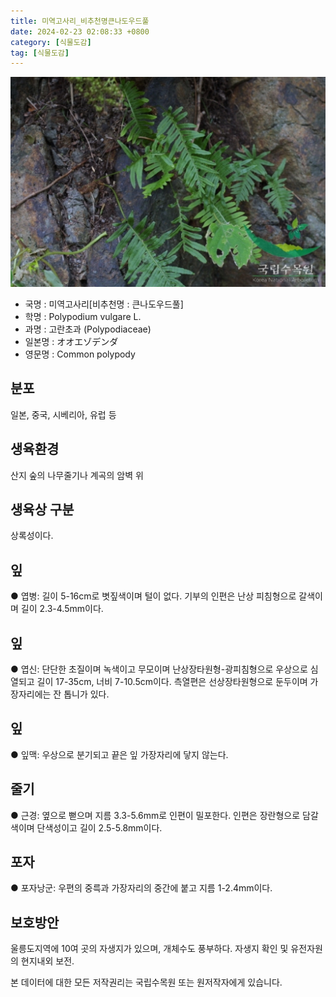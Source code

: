 ```yaml
---
title: 미역고사리_비추천명큰나도우드풀
date: 2024-02-23 02:08:33 +0800
category: [식물도감]
tag: [식물도감]
---
```




![미역고사리[비추천명 : 큰나도우드풀]](/assets/img/fileUpload/plants/basic/Polypodiaceae/Polypodium/4251/1_th2.JPG)
- 국명 : 미역고사리[비추천명 : 큰나도우드풀]
- 학명 : Polypodium vulgare L.
- 과명 : 고란초과 (Polypodiaceae)
- 일본명 : オオエゾデンダ
- 영문명 : Common polypody


## 분포
일본, 중국, 시베리아, 유럽 등
## 생육환경
산지 숲의 나무줄기나 계곡의 암벽 위 
## 생육상 구분
상록성이다. 
## 잎
● 엽병: 길이 5-16cm로 볏짚색이며 털이 없다. 기부의 인편은 난상 피침형으로 갈색이며 길이 2.3-4.5mm이다. 
## 잎
● 엽신: 단단한 초질이며 녹색이고 무모이며 난상장타원형-광피침형으로 우상으로 심열되고 길이 17-35cm, 너비 7-10.5cm이다. 측열편은 선상장타원형으로 둔두이며 가장자리에는 잔 톱니가 있다. 
## 잎
● 잎맥: 우상으로 분기되고 끝은 잎 가장자리에 닿지 않는다. 
## 줄기
● 근경: 옆으로 뻗으며 지름 3.3-5.6mm로 인편이 밀포한다. 인편은 장란형으로 담갈색이며 단색성이고 길이 2.5-5.8mm이다. 
## 포자
● 포자낭군: 우편의 중륵과 가장자리의 중간에 붙고 지름 1-2.4mm이다. 
## 보호방안
울릉도지역에 10여 곳의 자생지가 있으며, 개체수도 풍부하다. 자생지 확인 및 유전자원의 현지내외 보전.






본 데이터에 대한 모든 저작권리는 국립수목원 또는 원저작자에게 있습니다.
